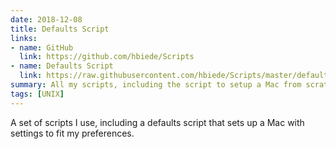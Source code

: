 ```yaml
---
date: 2018-12-08
title: Defaults Script
links:
- name: GitHub
  link: https://github.com/hbiede/Scripts
- name: Defaults Script
  link: https://raw.githubusercontent.com/hbiede/Scripts/master/defaults.sh
summary: All my scripts, including the script to setup a Mac from scratch
tags: [UNIX]
---
```


A set of scripts I use, including a defaults script that sets up a Mac with settings to fit my preferences.
